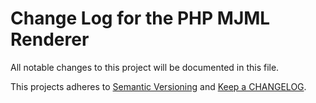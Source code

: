 # Change Log for the PHP MJML Renderer
All notable changes to this project will be documented in this file.

This projects adheres to [Semantic Versioning](https://semver.org/) and [Keep a CHANGELOG](https://keepachangelog.com/).


[Unreleased]: https://github.com/dingo-d/php-mjml-renderer/compare/main...HEAD
